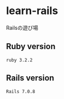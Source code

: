 # learn-rails

Railsの遊び場

## Ruby version

```
ruby 3.2.2
```

## Rails version

```
Rails 7.0.8
```
